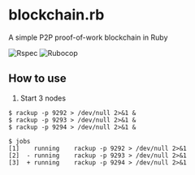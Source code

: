 # blockchain.rb

A simple P2P proof-of-work blockchain in Ruby

![Rspec](https://github.com/gervaiscodes/blockchain.rb/actions/workflows/rspec.yaml/badge.svg) ![Rubocop](https://github.com/gervaiscodes/blockchain.rb/actions/workflows/rubocop.yaml/badge.svg)

## How to use

1. Start 3 nodes

```
$ rackup -p 9292 > /dev/null 2>&1 &
$ rackup -p 9293 > /dev/null 2>&1 &
$ rackup -p 9294 > /dev/null 2>&1 &
```

```
$ jobs
[1]    running    rackup -p 9292 > /dev/null 2>&1
[2]  - running    rackup -p 9293 > /dev/null 2>&1
[3]  + running    rackup -p 9294 > /dev/null 2>&1
```
